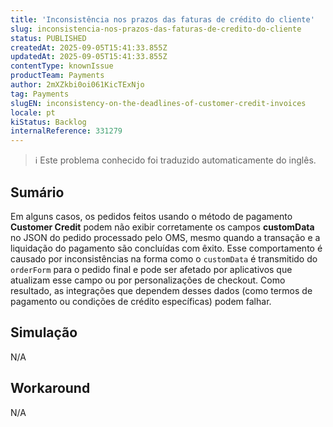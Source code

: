 ```yaml
---
title: 'Inconsistência nos prazos das faturas de crédito do cliente'
slug: inconsistencia-nos-prazos-das-faturas-de-credito-do-cliente
status: PUBLISHED
createdAt: 2025-09-05T15:41:33.855Z
updatedAt: 2025-09-05T15:41:33.855Z
contentType: knownIssue
productTeam: Payments
author: 2mXZkbi0oi061KicTExNjo
tag: Payments
slugEN: inconsistency-on-the-deadlines-of-customer-credit-invoices
locale: pt
kiStatus: Backlog
internalReference: 331279
---
```


>ℹ️ Este problema conhecido foi traduzido automaticamente do inglês.

## Sumário


Em alguns casos, os pedidos feitos usando o método de pagamento **Customer Credit** podem não exibir corretamente os campos **customData** no JSON do pedido processado pelo OMS, mesmo quando a transação e a liquidação do pagamento são concluídas com êxito.
Esse comportamento é causado por inconsistências na forma como o `customData` é transmitido do `orderForm` para o pedido final e pode ser afetado por aplicativos que atualizam esse campo ou por personalizações de checkout.
Como resultado, as integrações que dependem desses dados (como termos de pagamento ou condições de crédito específicas) podem falhar.
## Simulação


N/A


## Workaround


N/A